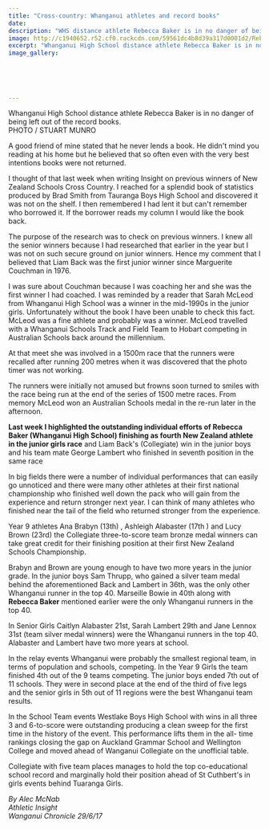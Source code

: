 ```yaml
---
title: "Cross-country: Whanganui athletes and record books"
date: 
description: "WHS distance athlete Rebecca Baker is in no danger of being left out of the record books..."
image: http://c1940652.r52.cf0.rackcdn.com/59561dc4b8d39a317d0001d2/Rebecca-Baker-chron-PHOTO-ONLY-29-June.jpg
excerpt: "Whanganui High School distance athlete Rebecca Baker is in no danger of being left out of the record books."
image_gallery:
    
    
    
    
    
---
```


<p>Whanganui High School distance athlete Rebecca Baker is in no danger of being left out of the record books.<br />PHOTO / STUART MUNRO</p>
<p class="element element-paragraph">A good friend of mine stated that he never lends a book. He didn't mind you reading at his home but he believed that so often even with the very best intentions books were not returned.</p>
<p class="element element-paragraph">I thought of that last week when writing Insight on previous winners of New Zealand Schools Cross Country. I reached for a splendid book of statistics produced by Brad Smith from Tauranga Boys High School and discovered it was not on the shelf. I then remembered I had lent it but can't remember who borrowed it. If the borrower reads my column I would like the book back.</p>
<p class="element element-paragraph">The purpose of the research was to check on previous winners. I knew all the senior winners because I had researched that earlier in the year but I was not on such secure ground on junior winners. Hence my comment that I believed that Liam Back was the first junior winner since Marguerite Couchman in 1976.</p>
<p class="element element-paragraph">I was sure about Couchman because I was coaching her and she was the first winner I had coached. I was reminded by a reader that Sarah McLeod from Whanganui High School was a winner in the mid-1990s in the junior girls. Unfortunately without the book I have been unable to check this fact. McLeod was a fine athlete and probably was a winner. McLeod travelled with a Whanganui Schools Track and Field Team to Hobart competing in Australian Schools back around the millennium.</p>
<p class="element element-paragraph">At that meet she was involved in a 1500m race that the runners were recalled after running 200 metres when it was discovered that the photo timer was not working.</p>
<p class="element element-paragraph">The runners were initially not amused but frowns soon turned to smiles with the race being run at the end of the series of 1500 metre races. From memory McLeod won an Australian Schools medal in the re-run later in the afternoon.</p>
<p class="element element-paragraph"><strong>Last week I highlighted the outstanding individual efforts of Rebecca Baker (Whanganui High School) finishing as fourth New Zealand athlete in the junior girls race</strong> and Liam Back's (Collegiate) win in the junior boys and his team mate George Lambert who finished in seventh position in the same race</p>
<p class="element element-paragraph">In big fields there were a number of individual performances that can easily go unnoticed and there were many other athletes at their first national championship who finished well down the pack who will gain from the experience and return stronger next year. I can think of many athletes who finished near the tail of the field who returned stronger from the experience.</p>
<p class="element element-paragraph">Year 9 athletes Ana Brabyn (13th) , Ashleigh Alabaster (17th ) and Lucy Brown (23rd) the Collegiate three-to-score team bronze medal winners can take great credit for their finishing position at their first New Zealand Schools Championship.</p>
<p class="element element-paragraph">Brabyn and Brown are young enough to have two more years in the junior grade. In the junior boys Sam Thrupp, who gained a silver team medal behind the aforementioned Back and Lambert in 36th, was the only other Whanganui runner in the top 40. Marseille Bowie in 40th along with <strong>Rebecca Baker</strong> mentioned earlier were the only Whanganui runners in the top 40.</p>
<p class="element element-paragraph">In Senior Girls Caitlyn Alabaster 21st, Sarah Lambert 29th and Jane Lennox 31st (team silver medal winners) were the Whanganui runners in the top 40. Alabaster and Lambert have two more years at school.</p>
<p class="element element-paragraph">In the relay events Whanganui were probably the smallest regional team, in terms of population and schools, competing. In the Year 9 Girls the team finished 4th out of the 9 teams competing. The junior boys ended 7th out of 11 schools. They were in second place at the end of the third of five legs and the senior girls in 5th out of 11 regions were the best Whanganui team results.</p>
<p class="element element-paragraph">In the School Team events Westlake Boys High School with wins in all three 3 and 6-to-score were outstanding producing a clean sweep for the first time in the history of the event. This performance lifts them in the all- time rankings closing the gap on Auckland Grammar School and Wellington College and moved ahead of Wanganui Collegiate on the unofficial table.</p>
<p class="element element-paragraph">Collegiate with five team places manages to hold the top co-educational school record and marginally hold their position ahead of St Cuthbert's in girls events behind Tuaranga Girls.</p>
<p><em>By Alec McNab<br /> Athletic Insight</em><br /><em>Wanganui Chronicle 29/6/17</em></p>

